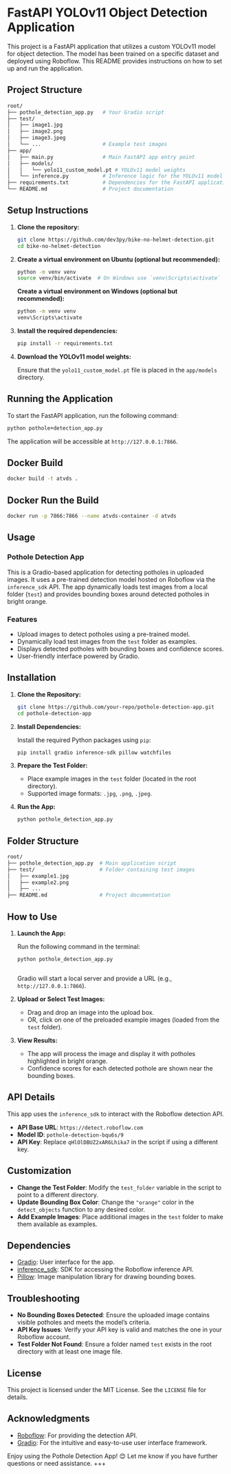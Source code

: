 # FastAPI YOLOv11 Object Detection Application

This project is a FastAPI application that utilizes a custom YOLOv11 model for object detection. The model has been trained on a specific dataset and deployed using Roboflow. This README provides instructions on how to set up and run the application.

## Project Structure

```bash
root/
├── pothole_detection_app.py   # Your Gradio script
├── test/
│   ├── image1.jpg
│   ├── image2.png
│   ├── image3.jpeg
│   └── ...                    # Example test images
├── app/
│   ├── main.py                # Main FastAPI app entry point
│   ├── models/
│   │   └── yolo11_custom_model.pt # YOLOv11 model weights
│   └── inference.py           # Inference logic for the YOLOv11 model
├── requirements.txt           # Dependencies for the FastAPI application
└── README.md                  # Project documentation
```

## Setup Instructions

1.  **Clone the repository:**
    
    ```bash
    git clone https://github.com/dev3py/bike-no-helmet-detection.git
    cd bike-no-helmet-detection
    ```
    
2.  **Create a virtual environment on Ubuntu (optional but recommended):**
    
    ```bash
    python -m venv venv
    source venv/bin/activate  # On Windows use `venv\Scripts\activate`
    ```
    
    **Create a virtual environment on Windows (optional but recommended):**
    
    ```bash
    python -m venv venv
    venv\Scripts\activate
    ```
    
3.  **Install the required dependencies:**
    
    ```bash
    pip install -r requirements.txt
    ```
    
4.  **Download the YOLOv11 model weights:**
    
    Ensure that the `yolo11_custom_model.pt` file is placed in the `app/models` directory.
    

Running the Application
-----------------------

To start the FastAPI application, run the following command:

```bash
python pothole+detection_app.py
```

The application will be accessible at `http://127.0.0.1:7866`.

Docker Build
------------

```bash
docker build -t atvds .
```

Docker Run the Build
--------------------

```bash
docker run -p 7866:7866 --name atvds-container -d atvds
```

Usage
-----

### Pothole Detection App

This is a Gradio-based application for detecting potholes in uploaded images. It uses a pre-trained detection model hosted on Roboflow via the `inference_sdk` API. The app dynamically loads test images from a local folder (`test`) and provides bounding boxes around detected potholes in bright orange.

### Features

*   Upload images to detect potholes using a pre-trained model.
*   Dynamically load test images from the `test` folder as examples.
*   Displays detected potholes with bounding boxes and confidence scores.
*   User-friendly interface powered by Gradio.

Installation
------------

1.  **Clone the Repository:**
    
    ```bash
    git clone https://github.com/your-repo/pothole-detection-app.git
    cd pothole-detection-app
    ```
    
2.  **Install Dependencies:**
    
    Install the required Python packages using `pip`:
    
    ```bash
    pip install gradio inference-sdk pillow watchfiles
    ```
    
3.  **Prepare the Test Folder:**
    
    *   Place example images in the `test` folder (located in the root directory).
    *   Supported image formats: `.jpg`, `.png`, `.jpeg`.
4.  **Run the App:**
    
    ```bash
    python pothole_detection_app.py
    ```
    

Folder Structure
----------------

```bash
root/
├── pothole_detection_app.py  # Main application script
├── test/                     # Folder containing test images
│   ├── example1.jpg
│   ├── example2.png
│   ├── ...
├── README.md                 # Project documentation
```

How to Use
----------

1.  **Launch the App:**
    
    Run the following command in the terminal:
    
    ```bash
    python pothole_detection_app.py


    
    ```
    
    Gradio will start a local server and provide a URL (e.g., `http://127.0.0.1:7866`).
    
2.  **Upload or Select Test Images:**
    
    *   Drag and drop an image into the upload box.
    *   OR, click on one of the preloaded example images (loaded from the `test` folder).
3.  **View Results:**
    
    *   The app will process the image and display it with potholes highlighted in bright orange.
    *   Confidence scores for each detected pothole are shown near the bounding boxes.

API Details
-----------

This app uses the `inference_sdk` to interact with the Roboflow detection API.

*   **API Base URL**: `https://detect.roboflow.com`
*   **Model ID**: `pothole-detection-bqu6s/9`
*   **API Key**: Replace `qHlOlDBUZ2xAR6Lhika7` in the script if using a different key.

Customization
-------------

*   **Change the Test Folder**: Modify the `test_folder` variable in the script to point to a different directory.
*   **Update Bounding Box Color**: Change the `"orange"` color in the `detect_objects` function to any desired color.
*   **Add Example Images**: Place additional images in the `test` folder to make them available as examples.

Dependencies
------------

*   [Gradio](https://gradio.app): User interface for the app.
*   [inference\_sdk](https://pypi.org/project/inference-sdk/): SDK for accessing the Roboflow inference API.
*   [Pillow](https://python-pillow.org/): Image manipulation library for drawing bounding boxes.

Troubleshooting
---------------

*   **No Bounding Boxes Detected**: Ensure the uploaded image contains visible potholes and meets the model’s criteria.
*   **API Key Issues**: Verify your API key is valid and matches the one in your Roboflow account.
*   **Test Folder Not Found**: Ensure a folder named `test` exists in the root directory with at least one image file.

License
-------

This project is licensed under the MIT License. See the `LICENSE` file for details.

Acknowledgments
---------------

*   [Roboflow](https://roboflow.com): For providing the detection API.
*   [Gradio](https://gradio.app): For the intuitive and easy-to-use user interface framework.

Enjoy using the Pothole Detection App! 😊 Let me know if you have further questions or need assistance. +++